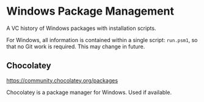 # Windows Package Management
A VC history of Windows packages with installation scripts.

For Windows, all information is contained within a single script: `run.psm1`, so that no Git work is required. This may change in future.

## Chocolatey
https://community.chocolatey.org/packages

Chocolatey is a package manager for Windows. Used if available. 